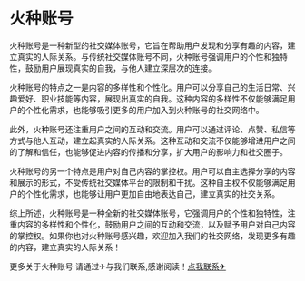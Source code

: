 # 火种账号

火种账号是一种新型的社交媒体账号，它旨在帮助用户发现和分享有趣的内容，建立真实的人际关系。与传统社交媒体账号不同，火种账号强调用户的个性和独特性，鼓励用户展现真实的自我，与他人建立深层次的连接。

火种账号的特点之一是内容的多样性和个性化。用户可以分享自己的生活日常、兴趣爱好、职业技能等内容，展现出真实的自我。这种内容的多样性不仅能够满足用户的个性化需求，也能够吸引更多的用户加入到火种账号的社交网络中。

此外，火种账号还注重用户之间的互动和交流。用户可以通过评论、点赞、私信等方式与他人互动，建立起真实的人际关系。这种互动和交流不仅能够增进用户之间的了解和信任，也能够促进内容的传播和分享，扩大用户的影响力和社交圈子。

火种账号的另一个特点是用户对自己内容的掌控权。用户可以自主选择分享的内容和展示的形式，不受传统社交媒体平台的限制和干扰。这种自主权不仅能够满足用户的个性化需求，也能够让用户更加自由地表达自己，建立真实的社交关系。

综上所述，火种账号是一种全新的社交媒体账号，它强调用户的个性和独特性，注重内容的多样性和个性化，鼓励用户之间的互动和交流，以及赋予用户对自己内容的掌控权。如果你也对火种账号感兴趣，欢迎加入我们的社交网络，发现更多有趣的内容，建立真实的人际关系！

更多关于火种账号 请通过✈与我们联系,感谢阅读！[点我联系✈](https://doc.k02.cc)